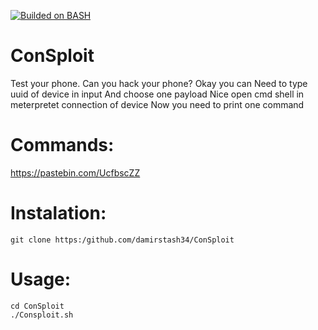 [![Builded on BASH](https://img.shields.io/badge/Builded%20on-BASH-red.svg)](https://ru.wikipedia.org/wiki/Bash)
# ConSploit
Test your phone. Can you hack your phone?
Okay you can
Need to type uuid of device in input
And choose one payload
Nice open cmd shell in meterpretet connection of device
Now you need to print one command

# Commands:
 https://pastebin.com/UcfbscZZ

# Instalation:
```
git clone https:/github.com/damirstash34/ConSploit
```

# Usage:
```
cd ConSploit
./Consploit.sh
```
